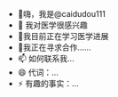 - 👋嗨，我是@caidudou111
- 👀 我对医学很感兴趣
- 🌱我目前正在学习医学进展
- 💞️我正在寻求合作......
- 📫 如何联系我...
- 😄 代词：...
- ⚡ 有趣的事实：...

<!---
caidudou111/caidudou111 是一个 ✨ 特殊 ✨ 存储库，因为它的“README.md”（此文件）出现在您的 GitHub 个人资料上。
您可以点击预览链接来查看您的更改。
--->
